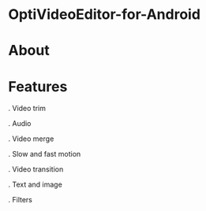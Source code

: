 # OptiVideoEditor-for-Android

# About

# Features

. Video trim

. Audio

. Video merge

. Slow and fast motion

. Video transition

. Text and image

. Filters
